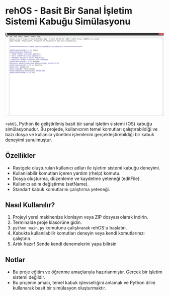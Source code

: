 # rehOS - Basit Bir Sanal İşletim Sistemi Kabuğu Simülasyonu

![rehOS Screenshot](https://raw.githubusercontent.com/Rpyvo/rehOS/main/Capture.JPG)

`rehOS`, Python ile geliştirilmiş basit bir sanal işletim sistemi (OS) kabuğu simülasyonudur. Bu projede, kullanıcının temel komutları çalıştırabildiği ve bazı dosya ve kullanıcı yönetimi işlemlerini gerçekleştirebildiği bir kabuk deneyimi sunulmuştur.

## Özellikler

- Rastgele oluşturulan kullanıcı adları ile işletim sistemi kabuğu deneyimi.
- Kullanılabilir komutları içeren yardım (rhelp) komutu.
- Dosya oluşturma, düzenleme ve kaydetme yeteneği (editFile).
- Kullanıcı adını değiştirme (setName).
- Standart kabuk komutlarını çalıştırma yeteneği.

## Nasıl Kullanılır?

1. Projeyi yerel makinenize klonlayın veya ZIP dosyası olarak indirin.
2. Terminalde proje klasörüne gidin.
3. `python main.py` komutunu çalıştırarak rehOS'u başlatın.
4. Kabukta kullanılabilir komutları deneyin veya kendi komutlarınızı çalıştırın.
5. Artık hazır! Sende kendi denemelerini yapa bilirsin

## Notlar

- Bu proje eğitim ve öğrenme amaçlarıyla hazırlanmıştır. Gerçek bir işletim sistemi değildir.
- Bu projenin amacı, temel kabuk işlevselliğini anlamak ve Python dilini kullanarak basit bir simülasyon oluşturmaktır.
